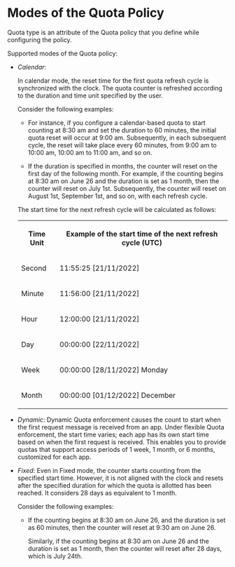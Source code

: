 <!-- loio61b36a1be81e4b62acd0512a33dc7b12 -->

# Modes of the Quota Policy

Quota type is an attribute of the Quota policy that you define while configuring the policy.

Supported modes of the Quota policy:

-   *Calendar*:

    In calendar mode, the reset time for the first quota refresh cycle is synchronized with the clock. The quota counter is refreshed according to the duration and time unit specified by the user.

    Consider the following examples:

    -   For instance, if you configure a calendar-based quota to start counting at 8:30 am and set the duration to 60 minutes, the initial quota reset will occur at 9:00 am. Subsequently, in each subsequent cycle, the reset will take place every 60 minutes, from 9:00 am to 10:00 am, 10:00 am to 11:00 am, and so on.

    -   If the duration is specified in months, the counter will reset on the first day of the following month. For example, if the counting begins at 8:30 am on June 26 and the duration is set as 1 month, then the counter will reset on July 1st. Subsequently, the counter will reset on August 1st, September 1st, and so on, with each refresh cycle.


    The start time for the next refresh cycle will be calculated as follows:


    <table>
    <tr>
    <th valign="top">

    Time Unit


    
    </th>
    <th valign="top">

    Example of the start time of the next refresh cycle \(UTC\)


    
    </th>
    </tr>
    <tr>
    <td valign="top">
    
    Second


    
    </td>
    <td valign="top">
    
    11:55:25 \[21/11/2022\]


    
    </td>
    </tr>
    <tr>
    <td valign="top">
    
    Minute


    
    </td>
    <td valign="top">
    
    11:56:00 \[21/11/2022\]


    
    </td>
    </tr>
    <tr>
    <td valign="top">
    
    Hour


    
    </td>
    <td valign="top">
    
    12:00:00 \[21/11/2022\]


    
    </td>
    </tr>
    <tr>
    <td valign="top">
    
    Day


    
    </td>
    <td valign="top">
    
    00:00:00 \[22/11/2022\]


    
    </td>
    </tr>
    <tr>
    <td valign="top">
    
    Week


    
    </td>
    <td valign="top">
    
    00:00:00 \[28/11/2022\] Monday


    
    </td>
    </tr>
    <tr>
    <td valign="top">
    
    Month


    
    </td>
    <td valign="top">
    
    00:00:00 \[01/12/2022\] December


    
    </td>
    </tr>
    </table>
    
-   *Dynamic*: Dynamic Quota enforcement causes the count to start when the first request message is received from an app. Under flexible Quota enforcement, the start time varies; each app has its own start time based on when the first request is received. This enables you to provide quotas that support access periods of 1 week, 1 month, or 6 months, customized for each app.

-   *Fixed*: Even in Fixed mode, the counter starts counting from the specified start time. However, it is not aligned with the clock and resets after the specified duration for which the quota is allotted has been reached. It considers 28 days as equivalent to 1 month.

    Consider the following examples:

    -   If the counting begins at 8:30 am on June 26, and the duration is set as 60 minutes, then the counter will reset at 9:30 am on June 26.

        Similarly, if the counting begins at 8:30 am on June 26 and the duration is set as 1 month, then the counter will reset after 28 days, which is July 24th.



